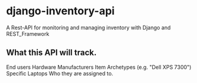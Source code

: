 # django-inventory-api
A Rest-API for monitoring and managing inventory with Django and REST_Framework

## What this API will track.

End users
Hardware Manufacturers
Item Archetypes (e.g. "Dell XPS 7300")
Specific Laptops
Who they are assigned to.
